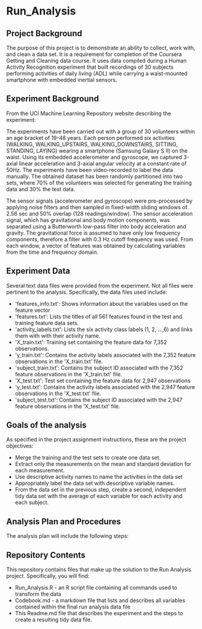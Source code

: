 # Run_Analysis
## Project Background
The purpose of this project is to demonstrate an ability to collect, work with, and clean a data set. It is a requirement for completion of the Coursera Getting and Cleaning data course. It uses data compiled during a Human Activity Recognition experiment that built recordings of 30 subjects performing activities of daily living (ADL) while carrying a waist-mounted smartphone with embedded inertial sensors.
## Experiment Background
From the UCI Machine Learning Repository website describing the experiment:

The experiments have been carried out with a group of 30 volunteers within an age bracket of 19-48 years. Each person performed six activities (WALKING, WALKING_UPSTAIRS, WALKING_DOWNSTAIRS, SITTING, STANDING, LAYING) wearing a smartphone (Samsung Galaxy S II) on the waist. Using its embedded accelerometer and gyroscope, we captured 3-axial linear acceleration and 3-axial angular velocity at a constant rate of 50Hz. The experiments have been video-recorded to label the data manually. The obtained dataset has been randomly partitioned into two sets, where 70% of the volunteers was selected for generating the training data and 30% the test data. 

The sensor signals (accelerometer and gyroscope) were pre-processed by applying noise filters and then sampled in fixed-width sliding windows of 2.56 sec and 50% overlap (128 readings/window). The sensor acceleration signal, which has gravitational and body motion components, was separated using a Butterworth low-pass filter into body acceleration and gravity. The gravitational force is assumed to have only low frequency components, therefore a filter with 0.3 Hz cutoff frequency was used. From each window, a vector of features was obtained by calculating variables from the time and frequency domain. 
## Experiment Data
Several text data files were provided from the experiment. Not all files were pertinent to the analysis. Specifically, the data files used include:
* 'features_info.txt': Shows information about the variables used on the feature vector
* 'features.txt': Lists the titles of all 561 features found in the test and training feature data sets.
* 'activity_labels.txt': Lists the six activity class labels (1, 2, ...,6) and links them with with their activity name.
* 'X_train.txt': Training set containing the feature data for 7,352 observations.
* 'y_train.txt': Contains the activity labels associated with the 7,352 feature observations in the 'X_train.txt' file.
* 'subject_train.txt': Contains the subject ID associated with the 7,352 feature observations in the 'X_train.txt' file.
* 'X_test.txt': Test set containing the feature data for 2,947 observations
* 'y_test.txt': Contains the activity labels associated with the 2,947 feature observations in the 'X_test.txt' file.
* 'subject_test.txt': Contains the subject ID associated with the 2,947 feature observations in the 'X_test.txt' file.
## Goals of the analysis
As specified in the project assignment instructions, these are the project objectives:
* Merge the training and the test sets to create one data set.
* Extract only the measurements on the mean and standard deviation for each measurement.
* Use descriptive activity names to name the activities in the data set
* Appropriately label the data set with descriptive variable names.
* From the data set in the previous step, create a second, independent tidy data set with the average of each variable for each activity and each subject.
## Analysis Plan and Procedures
The analysis plan will include the following steps:


## Repository Contents
This repository contains files that make up the solution to the Run Analysis project. Specifically, you will find:
* Run_Analysis.R - an R script file containing all commands used to transform the data
* Codebook.md - a markdown file that lists and describes all variables contained within the final run analysis data file
* This Readme.md file that describes the experiment and the steps to create a resulting tidy data file.
